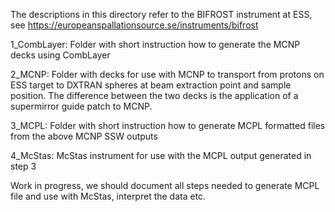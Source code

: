 The descriptions in this directory refer to the BIFROST instrument at ESS, see https://europeanspallationsource.se/instruments/bifrost

1_CombLayer:
	Folder with short instruction how to generate the MCNP decks using CombLayer
	
2_MCNP:
	Folder with decks for use with MCNP to transport from protons on ESS target to DXTRAN spheres at beam extraction point and sample position. The difference between the two decks is the application of a supermirror guide patch to MCNP.

3_MCPL:
	Folder with short instruction how to generate MCPL formatted files from the above MCNP SSW outputs 

4_McStas:
	McStas instrument for use with the MCPL output generated in step 3


Work in progress, we should document all steps needed to generate MCPL file and use with McStas, interpret the data etc.
